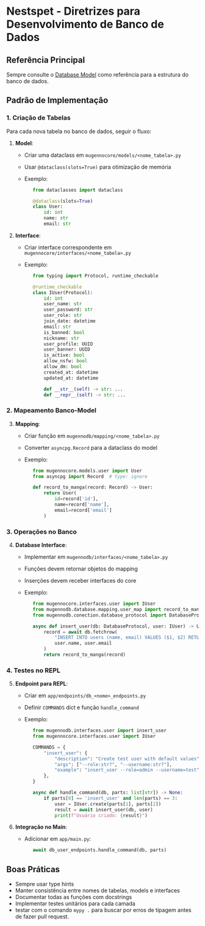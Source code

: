 # Nestspet - Diretrizes para Desenvolvimento de Banco de Dados

## Referência Principal

Sempre consulte o [Database Model](../docs/DATABASE_MODEL.md) como referência para a estrutura do banco de dados.

## Padrão de Implementação

### 1. Criação de Tabelas

Para cada nova tabela no banco de dados, seguir o fluxo:

1. **Model**:
   - Criar uma dataclass em `mugennocore/models/<nome_tabela>.py`
   - Usar `@dataclass(slots=True)` para otimização de memória
   - Exemplo:

     ```python
        from dataclasses import dataclass

        @dataclass(slots=True)
        class User:
            id: int
            name: str
            email: str
     ```

2. **Interface**:
   - Criar interface correspondente em `mugennocore/interfaces/<nome_tabela>.py`
   - Exemplo:

     ```python
        from typing import Protocol, runtime_checkable

        @runtime_checkable
        class IUser(Protocol):
            id: int
            user_name: str
            user_password: str
            user_role: str
            join_date: datetime
            email: str
            is_banned: bool
            nickname: str
            user_profile: UUID
            user_banner: UUID
            is_active: bool
            allow_nsfw: bool
            allow_dm: bool
            created_at: datetime
            updated_at: datetime

            def __str__(self) -> str: ...
            def __repr__(self) -> str: ...
     ```

### 2. Mapeamento Banco-Model

3. **Mapping**:
   - Criar função em `mugennodb/mapping/<nome_tabela>.py`
   - Converter `asyncpg.Record` para a dataclass do model
   - Exemplo:

     ```python
        from mugennocore.models.user import User
        from asyncpg import Record  # type: ignore

        def record_to_manga(record: Record) -> User:
            return User(
                id=record['id'],
                name=record['name'],
                email=record['email']
            )
     ```

### 3. Operações no Banco

4. **Database Interface**:
   - Implementar em `mugennodb/interfaces/<nome_tabela>.py`
   - Funções devem retornar objetos do mapping
   - Inserções devem receber interfaces do core
   - Exemplo:

     ```python
        from mugennocore.interfaces.user import IUser
        from mugennodb.database.mapping.user_map import record_to_manga
        from mugennodb.conection.database_protocol import DatabaseProtocol

        async def insert_user(db: DatabaseProtocol, user: IUser) -> User:
            record = await db.fetchrow(
                "INSERT INTO users (name, email) VALUES ($1, $2) RETURNING *",
                user.name, user.email
            )
            return record_to_manga(record)
     ```

### 4. Testes no REPL

5. **Endpoint para REPL**:
   - Criar em `app/endpoints/db_<nome>_endpoints.py`
   - Definir `COMMANDS` dict e função `handle_command`
   - Exemplo:

     ```python
        from mugennodb.interfaces.user import insert_user
        from mugennocore.interfaces.user import IUser

        COMMANDS = {
            "insert_user": {
                "description": "Create test user with default values",
                "args": ["--role:str?", "--username:str?"],
                "example": "insert_user --role=admin --username=test",
            },
        }

        async def handle_command(db, parts: list[str]) -> None:
            if parts[0] == 'insert_user' and len(parts) == 3:
                user = IUser.create(parts[1], parts[2])
                result = await insert_user(db, user)
                print(f"Usuário criado: {result}")

     ```

6. **Integração no Main**:
   - Adicionar em `app/main.py`:

     ```python
        await db_user_endpoints.handle_command(db, parts)
     ```

## Boas Práticas

- Sempre usar type hints
- Manter consistência entre nomes de tabelas, models e interfaces
- Documentar todas as funções com docstrings
- Implementar testes unitários para cada camada
- testar com o comando `mypy .` para buscar por erros de tipagem antes de fazer pull request.
